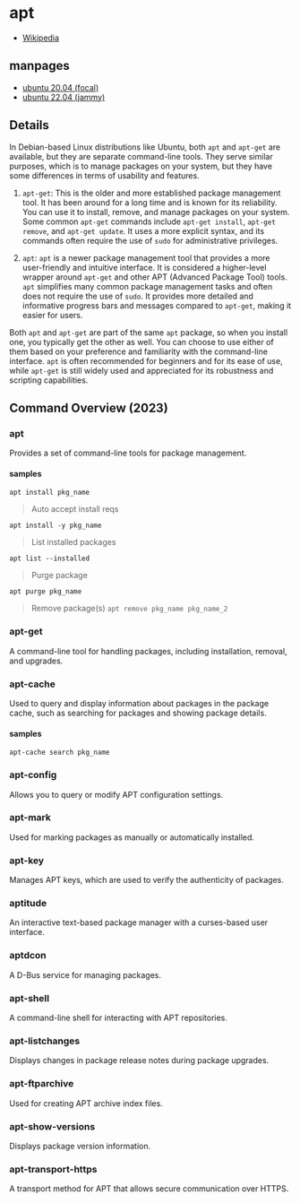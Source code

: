 # apt
- [Wikipedia](https://en.wikipedia.org/wiki/APT_(software))

## manpages
- [ubuntu 20.04 (focal)](https://manpages.ubuntu.com/manpages/focal/man8/apt.8.html)
- [ubuntu 22.04 (jammy)](https://manpages.ubuntu.com/manpages/jammy/man8/apt.8.html)

## Details
In Debian-based Linux distributions like Ubuntu, both `apt` and `apt-get` are available, but they are separate command-line tools. They serve similar purposes, which is to manage packages on your system, but they have some differences in terms of usability and features.

1. `apt-get`: This is the older and more established package management tool. It has been around for a long time and is known for its reliability. You can use it to install, remove, and manage packages on your system. Some common `apt-get` commands include `apt-get install`, `apt-get remove`, and `apt-get update`. It uses a more explicit syntax, and its commands often require the use of `sudo` for administrative privileges.

2. `apt`: `apt` is a newer package management tool that provides a more user-friendly and intuitive interface. It is considered a higher-level wrapper around `apt-get` and other APT (Advanced Package Tool) tools. `apt` simplifies many common package management tasks and often does not require the use of `sudo`. It provides more detailed and informative progress bars and messages compared to `apt-get`, making it easier for users.

Both `apt` and `apt-get` are part of the same `apt` package, so when you install one, you typically get the other as well. You can choose to use either of them based on your preference and familiarity with the command-line interface. `apt` is often recommended for beginners and for its ease of use, while `apt-get` is still widely used and appreciated for its robustness and scripting capabilities.

## Command Overview (2023)
### apt
Provides a set of command-line tools for package management. 
#### samples
`apt install pkg_name`

> Auto accept install reqs

`apt install -y pkg_name`

> List installed packages

`apt list --installed`

> Purge package

`apt purge pkg_name`

> Remove package(s)
`apt remove pkg_name pkg_name_2`

### apt-get 
A command-line tool for handling packages, including installation, removal, and upgrades.

### apt-cache
Used to query and display information about packages in the package cache, such as searching for packages and showing package details.

#### samples
`apt-cache search pkg_name`

### apt-config
Allows you to query or modify APT configuration settings.

### apt-mark
Used for marking packages as manually or automatically installed.

### apt-key
Manages APT keys, which are used to verify the authenticity of packages.

### aptitude
An interactive text-based package manager with a curses-based user interface.

### aptdcon
A D-Bus service for managing packages.

### apt-shell
A command-line shell for interacting with APT repositories.

### apt-listchanges
Displays changes in package release notes during package upgrades.

### apt-ftparchive
Used for creating APT archive index files.

### apt-show-versions
Displays package version information.

### apt-transport-https
A transport method for APT that allows secure communication over HTTPS.